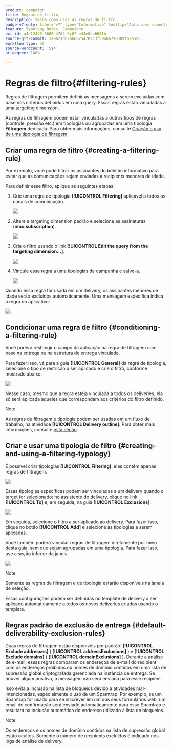 ```yaml
---
product: campaign
title: Regras de filtro
description: Saiba como usar as regras de filtro
badge-v7-only: label="v7" type="Informative" tooltip="Aplica-se somente ao Campaign Classic v7"
feature: Typology Rules, Campaigns
exl-id: a4d12445-5680-4704-9c67-e43e0ea6631b
source-git-commit: 3a9b21d626b60754789c3f594ba798309f62a553
workflow-type: ht
source-wordcount: '514'
ht-degree: 100%

---
```


# Regras de filtro{#filtering-rules}

Regras de filtragem permitem definir as mensagens a serem excluídas com base nos critérios definidos em uma query. Essas regras estão vinculadas a uma targeting dimension.

As regras de filtragem podem estar vinculadas a outros tipos de regras (controle, pressão etc.) em tipologias ou agrupadas em uma tipologia **Filtragem** dedicada. Para obter mais informações, consulte [Criação e uso de uma tipologia de filtragem](#creating-and-using-a-filtering-typology).

## Criar uma regra de filtro {#creating-a-filtering-rule}

Por exemplo, você pode filtrar os assinantes do boletim informativo para evitar que as comunicações sejam enviadas a recipients menores de idade.

Para definir esse filtro, aplique as seguintes etapas:

1. Crie uma regra de tipologia **[!UICONTROL Filtering]** aplicável a todos os canais de comunicação.

   ![](assets/campaign_opt_create_filter_01.png)

1. Altere a targeting dimension padrão e selecione as assinaturas (**nms:subscription**).

   ![](assets/campaign_opt_create_filter_02.png)

1. Crie o filtro usando o link **[!UICONTROL Edit the query from the targeting dimension...]**.

   ![](assets/campaign_opt_create_filter_03.png)

1. Vincule essa regra a uma tipologias de campanha e salve-a.

   ![](assets/campaign_opt_create_filter_04.png)

Quando essa regra for usada em um delivery, os assinantes menores de idade serão excluídos automaticamente. Uma mensagem específica indica a regra do aplicativo:

![](assets/campaign_opt_create_filter_05.png)

## Condicionar uma regra de filtro {#conditioning-a-filtering-rule}

Você poderá restringir o campo da aplicação na regra de filtragem com base na entrega ou na estrutura de entrega vinculada.

Para fazer isso, vá para a guia **[!UICONTROL General]** da regra de tipologia, selecione o tipo de restrição a ser aplicado e crie o filtro, conforme mostrado abaixo:

![](assets/campaign_opt_create_filter_06.png)

Nesse caso, mesmo que a regra esteja vinculada a todos os deliveries, ela só será aplicada àqueles que correspondam aos critérios do filtro definido.

>[!NOTE]
>
>As regras de filtragem e tipologia podem ser usadas em um fluxo de trabalho, na atividade **[!UICONTROL Delivery outline]**. Para obter mais informações, consulte [esta seção](../../workflow/using/delivery-outline.md).

## Criar e usar uma tipologia de filtro {#creating-and-using-a-filtering-typology}

É possível criar tipologias **[!UICONTROL Filtering]**: elas contêm apenas regras de filtragem.

![](assets/campaign_opt_create_typo_filtering.png)

Essas tipologias específicas podem ser vinculadas a um delivery quando o target for selecionado: no assistente do delivery, clique no link **[!UICONTROL To]** e, em seguida, na guia **[!UICONTROL Exclusions]**.

![](assets/campaign_opt_apply_typo_filtering.png)

Em seguida, selecione o filtro a ser aplicado ao delivery. Para fazer isso, clique no botão **[!UICONTROL Add]** e selecione as tipologias a serem aplicadas.

Você também poderá vincular regras de filtragem diretamente por meio desta guia, sem que sejam agrupadas em uma tipologia. Para fazer isso, use a seção inferior da janela.

![](assets/campaign_opt_select_typo_filtering.png)

>[!NOTE]
>
>Somente as regras de filtragem e de tipologia estarão disponíveis na janela de seleção.
>
>Essas configurações podem ser definidas no template de delivery a ser aplicado automaticamente a todos os novos deliveries criados usando o template.
>

## Regras padrão de exclusão de entrega {#default-deliverability-exclusion-rules}

Duas regras de filtragem estão disponíveis por padrão: **[!UICONTROL Exclude addresses]** ( **[!UICONTROL addressExclusions]** ) e **[!UICONTROL Exclude domains]** ( **[!UICONTROL domainExclusions]** ). Durante a análise de e-mail, essas regras comparam os endereços de e-mail do recipient com os endereços proibidos ou nomes de domínio contidos em uma lista de supressão global criptografada gerenciada na instância de entrega. Se houver algum positivo, a mensagem não será enviada para esse recipient.

Isso evita a inclusão na lista de bloqueios devido a atividades mal-intencionadas, especialmente o uso de um Spamtrap. Por exemplo, se um Spamtrap for usado para se inscrever em um dos seus formulários web, um email de confirmação será enviado automaticamente para esse Spamtrap e resultará na inclusão automática do endereço utilizado à lista de bloqueios.

>[!NOTE]
>
>Os endereços e os nomes de domínio contidos na lista de supressão global estão ocultos. Somente o número de recipients excluídos é indicado nos logs de análise de delivery.
